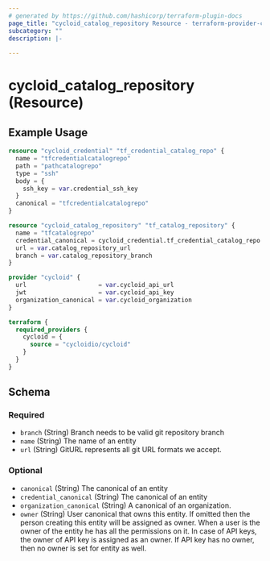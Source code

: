 ```yaml
---
# generated by https://github.com/hashicorp/terraform-plugin-docs
page_title: "cycloid_catalog_repository Resource - terraform-provider-cycloid"
subcategory: ""
description: |-
  
---
```


# cycloid_catalog_repository (Resource)



## Example Usage

```terraform
resource "cycloid_credential" "tf_credential_catalog_repo" {
  name = "tfcredentialcatalogrepo"
  path = "pathcatalogrepo"
  type = "ssh"
  body = {
    ssh_key = var.credential_ssh_key
  }
  canonical = "tfcredentialcatalogrepo"
}

resource "cycloid_catalog_repository" "tf_catalog_repository" {
  name = "tfcatalogrepo"
  credential_canonical = cycloid_credential.tf_credential_catalog_repo.canonical
  url = var.catalog_repository_url
  branch = var.catalog_repository_branch
}

provider "cycloid" {
  url                    = var.cycloid_api_url
  jwt                    = var.cycloid_api_key
  organization_canonical = var.cycloid_organization
}

terraform {
  required_providers {
    cycloid = {
      source = "cycloidio/cycloid"
    }
  }
}
```

<!-- schema generated by tfplugindocs -->
## Schema

### Required

- `branch` (String) Branch needs to be valid git repository branch
- `name` (String) The name of an entity
- `url` (String) GitURL represents all git URL formats we accept.

### Optional

- `canonical` (String) The canonical of an entity
- `credential_canonical` (String) The canonical of an entity
- `organization_canonical` (String) A canonical of an organization.
- `owner` (String) User canonical that owns this entity. If omitted then the person creating this
entity will be assigned as owner. When a user is the owner of the entity he has
all the permissions on it.
In case of API keys, the owner of API key is assigned as an owner. If 
API key has no owner, then no owner is set for entity as well.
